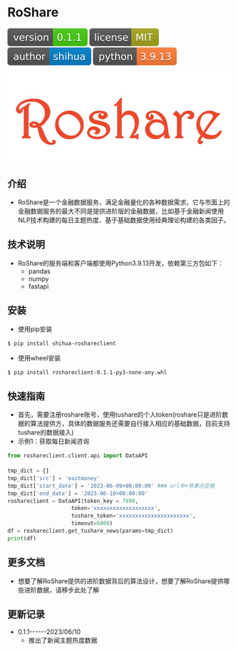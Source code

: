 # RoShare

![shields_version](/static/shields_version.svg)    ![shields_license](/static/shields_license.svg)    ![shields_author](/static/shields_author.svg)    ![shiedls_python](/static/shields_python.svg)

![roshare_symbol](/static/roshare_symbol.jpeg)


## 介绍
+ RoShare是一个金融数据服务，满足金融量化的各种数据需求，它与市面上的金融数据服务的最大不同是提供进阶版的金融数据，比如基于金融新闻使用NLP技术构建的每日主题热度、基于基础数据使用经典理论构建的各类因子。


## 技术说明
+ RoShare的服务端和客户端都使用Python3.9.13开发，依赖第三方包如下：
	+ pandas
	+ numpy
	+ fastapi


## 安装
+ 使用pip安装
```bash
$ pip install shihua-roshareclient
```
+ 使用wheel安装
```bash
$ pip install roshareclient-0.1.1-py3-none-any.whl
```


## 快速指南
+ 首先，需要注册roshare账号，使用tushare的个人token(roshare只是进阶数据的算法提供方，具体的数据服务还需要自行接入相应的基础数据，目前支持tushare的数据接入)
+ 示例1：获取每日新闻咨询
```python
from roshareclient.client.api import DataAPI

tmp_dict = {}
tmp_dict['src'] = 'eastmoney'
tmp_dict['start_date'] = '2023-06-09+00:00:00' ### url中+号表示空格
tmp_dict['end_date'] = '2023-06-10+00:00:00'
roshareclient = DataAPI(token_key = 7890,
                    token='xxxxxxxxxxxxxxxxxxx',
                    tushare_token='xxxxxxxxxxxxxxxxxxxxxx',
                    timeout=6000)
df = roshareclient.get_tushare_news(params=tmp_dict)
print(df)
```


## 更多文档
+ 想要了解RoShare提供的进阶数据背后的算法设计，想要了解RoShare提供哪些进阶数据，请移步此处了解

## 更新记录
+ 0.1.1------2023/06/10
	+ 推出了新闻主题热度数据 	